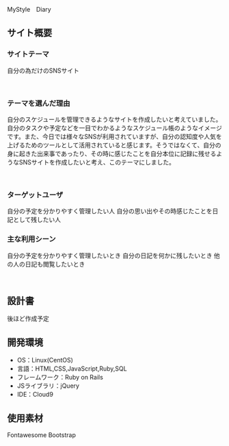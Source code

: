MyStyle　Diary

## サイト概要
### サイトテーマ

自分の為だけのSNSサイト

​
### テーマを選んだ理由
自分のスケジュールを管理できるようなサイトを作成したいと考えていました。自分のタスクや予定などを一目でわかるようなスケジュール帳のようなイメージです。また、今日では様々なSNSが利用されていますが、自分の認知度や人気を上げるためのツールとして活用されていると感じます。そうではなくて、自分の身に起きた出来事であったり、その時に感じたことを自分本位に記録に残せるようなSNSサイトを作成したいと考え、このテーマにしました。

​
### ターゲットユーザ
自分の予定を分かりやすく管理したい人
自分の思い出やその時感じたことを日記として残したい人
​
### 主な利用シーン
自分の予定を分かりやすく管理したいとき
自分の日記を何かに残したいとき
他の人の日記も閲覧したいとき

​
## 設計書
後ほど作成予定
​
## 開発環境
- OS：Linux(CentOS)
- 言語：HTML,CSS,JavaScript,Ruby,SQL
- フレームワーク：Ruby on Rails
- JSライブラリ：jQuery
- IDE：Cloud9
​
## 使用素材
Fontawesome
Bootstrap